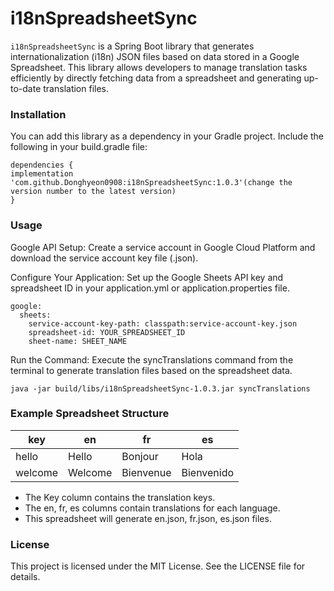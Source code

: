 # i18nSpreadsheetSync
`i18nSpreadsheetSync` is a Spring Boot library that generates internationalization (i18n) JSON files based on data stored in a Google Spreadsheet. This library allows developers to manage translation tasks efficiently by directly fetching data from a spreadsheet and generating up-to-date translation files.

### Installation
You can add this library as a dependency in your Gradle project. Include the following in your build.gradle file:
```
dependencies {
implementation 'com.github.Donghyeon0908:i18nSpreadsheetSync:1.0.3'(change the version number to the latest version)
}
```

### Usage
Google API Setup:
Create a service account in Google Cloud Platform and download the service account key file (.json).

Configure Your Application:
Set up the Google Sheets API key and spreadsheet ID in your application.yml or application.properties file.
```
google:
  sheets:
    service-account-key-path: classpath:service-account-key.json
    spreadsheet-id: YOUR_SPREADSHEET_ID
    sheet-name: SHEET_NAME
```
Run the Command:
Execute the syncTranslations command from the terminal to generate translation files based on the spreadsheet data.
```
java -jar build/libs/i18nSpreadsheetSync-1.0.3.jar syncTranslations
```

### Example Spreadsheet Structure
| key | en | fr | es |
| --- | -- | -- | -- |
| hello | Hello | Bonjour | Hola |
| welcome | Welcome | Bienvenue | Bienvenido |
- The Key column contains the translation keys.
- The en, fr, es columns contain translations for each language.
- This spreadsheet will generate en.json, fr.json, es.json files.

### License
This project is licensed under the MIT License. See the LICENSE file for details.

